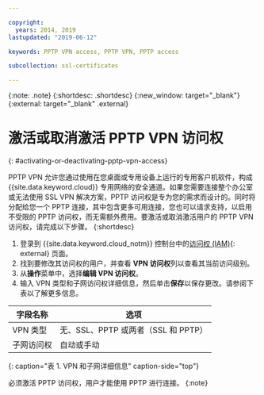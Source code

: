 ```yaml
---

copyright:
  years: 2014, 2019
lastupdated: "2019-06-12"

keywords: PPTP VPN access, PPTP VPN, PPTP access

subcollection: ssl-certificates

---
```


{:note: .note}
{:shortdesc: .shortdesc}
{:new_window: target="_blank"}
{:external: target="_blank" .external}

# 激活或取消激活 PPTP VPN 访问权
{: #activating-or-deactivating-pptp-vpn-access}

PPTP VPN 允许您通过使用在您桌面或专用设备上运行的专用客户机软件，构成 {{site.data.keyword.cloud}} 专用网络的安全通道。如果您需要连接整个办公室或无法使用 SSL VPN 解决方案，PPTP 访问权是专为您的需求而设计的。同时将分配给您一个 PPTP 连接，其中包含更多可用连接，您也可以请求支持，以启用不受限的 PPTP 访问权，而无需额外费用。要激活或取消激活用户的 PPTP VPN 访问权，请完成以下步骤。
{:shortdesc}

1. 登录到 {{site.data.keyword.cloud_notm}} 控制台中的[访问权 (IAM)](https://cloud.ibm.com/iam/overview){: external} 页面。
2. 找到要修改其访问权的用户，并查看 **VPN 访问权**列以查看其当前访问级别。
3. 从**操作**菜单中，选择**编辑 VPN 访问权**。
4. 输入 VPN 类型和子网访问权详细信息，然后单击**保存**以保存更改。请参阅下表以了解更多信息。

|字段名称|选项   |
| -----------| ------------ |
|VPN 类型 |无、SSL、PPTP 或两者（SSL 和 PPTP）|
|子网访问权|自动或手动|           
{: caption="表 1. VPN 和子网详细信息" caption-side="top"}   

必须激活 PPTP 访问权，用户才能使用 PPTP 进行连接。
{:note}
